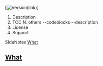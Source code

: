 [![Version](https://img.shields.io/whtever)(link)]
1. Description
2. TOC
N. others
--codeblocks
--description
3. License
4. Support


SIdeNotes
[What](#link)

## [What](#id)
